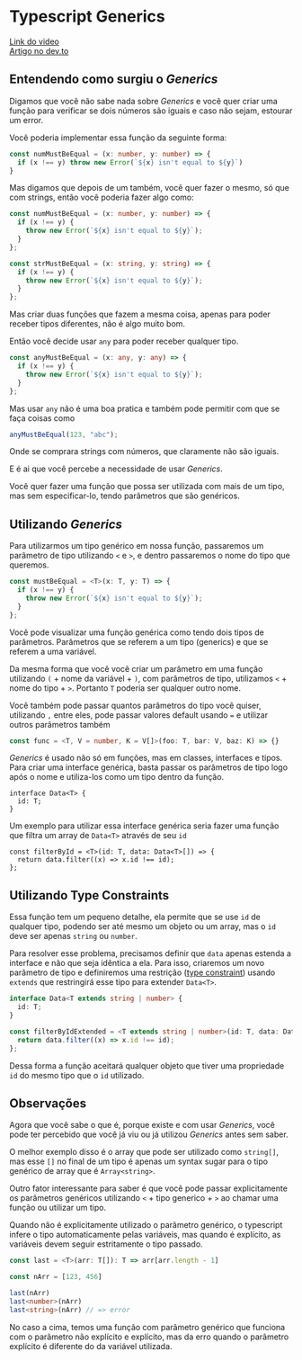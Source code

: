 # Typescript Generics

[Link do video](https://youtu.be/Gf9vS0yu7zc)  
[Artigo no dev.to](https://dev.to/magoacademico/typescript-generics-59h6)

## Entendendo como surgiu o *Generics*

Digamos que você não sabe nada sobre *Generics* e você quer criar uma função para verificar se dois números são iguais e caso não sejam, estourar um error. 

Você poderia implementar essa função da seguinte forma:

```ts
const numMustBeEqual = (x: number, y: number) => {
  if (x !== y) throw new Error(`${x} isn't equal to ${y}`)
}
```

Mas digamos que depois de um também, você quer fazer o mesmo, só que com strings, então você poderia fazer algo como:

```ts
const numMustBeEqual = (x: number, y: number) => {
  if (x !== y) {
    throw new Error(`${x} isn't equal to ${y}`);
  }
};

const strMustBeEqual = (x: string, y: string) => {
  if (x !== y) {
    throw new Error(`${x} isn't equal to ${y}`);
  }
};
```

Mas criar duas funções que fazem a mesma coisa, apenas para poder receber tipos diferentes, não é algo muito bom.

Então você decide usar `any` para poder receber qualquer tipo.

```ts
const anyMustBeEqual = (x: any, y: any) => {
  if (x !== y) {
    throw new Error(`${x} isn't equal to ${y}`);
  }
};
```

Mas usar `any` não é uma boa pratica e também pode permitir com que se faça coisas como

```ts
anyMustBeEqual(123, "abc");
```

Onde se comprara strings com números, que claramente não são iguais.

E é ai que você percebe a necessidade de usar *Generics*.

Você quer fazer uma função que possa ser utilizada com mais de um tipo, mas sem especificar-lo, tendo parâmetros que são genéricos.

## Utilizando *Generics*

Para utilizarmos um tipo genérico em nossa função, passaremos um parâmetro de tipo utilizando `<` e `>`, e dentro passaremos o nome do tipo que queremos. 

```ts
const mustBeEqual = <T>(x: T, y: T) => {
  if (x !== y) {
    throw new Error(`${x} isn't equal to ${y}`);
  }
};
```

Você pode visualizar uma função genérica como tendo dois tipos de parâmetros. Parâmetros que se referem a um tipo (generics) e que se referem a uma variável. 

Da mesma forma que você você criar um parâmetro em uma função utilizando `(` + nome da variável + `)`, com parâmetros de tipo, utilizamos `<` + nome do tipo + `>`. Portanto `T` poderia ser qualquer outro nome.

Você também pode passar quantos parâmetros do tipo você quiser, utilizando `,` entre eles, pode passar valores default usando `=` e utilizar outros parâmetros também

```ts
const func = <T, V = number, K = V[]>(foo: T, bar: V, baz: K) => {}
```

*Generics* é usado não só em funções, mas em classes, interfaces e tipos. Para criar uma interface genérica, basta passar os parâmetros de tipo logo após o nome e utiliza-los como um tipo dentro da função.

```tsx
interface Data<T> {
  id: T;
}
```

Um exemplo para utilizar essa interface genérica seria fazer uma função que filtra um array de `Data<T>` através de seu `id`

```tsx
const filterById = <T>(id: T, data: Data<T>[]) => {
  return data.filter((x) => x.id !== id);
};
```

## Utilizando Type Constraints

Essa função tem um pequeno detalhe, ela permite que se use `id` de qualquer tipo, podendo ser até mesmo um objeto ou um array, mas o `id` deve ser apenas `string` ou `number`.

Para resolver esse problema, precisamos definir que `data` apenas estenda a interface e não que seja idêntica a ela. Para isso, criaremos um novo parâmetro de tipo e definiremos uma restrição ([type constraint](https://www.typescriptlang.org/docs/handbook/2/generics.html#generic-constraints)) usando `extends` que restringirá esse tipo para extender `Data<T>`.

```ts
interface Data<T extends string | number> {
  id: T;
}

const filterByIdExtended = <T extends string | number>(id: T, data: Data<T>[]) => {
  return data.filter((x) => x.id !== id);
};
```

Dessa forma a função aceitará qualquer objeto que tiver uma propriedade `id` do mesmo tipo que o `id`  utilizado.

## Observações

Agora que você sabe o que é, porque existe e com usar *Generics*, você pode ter percebido que você já viu ou já utilizou *Generics* antes sem saber.

O melhor exemplo disso é o array que pode ser utilizado como `string[]`, mas esse `[]` no final de um tipo é apenas um syntax sugar para o tipo genérico de array que é `Array<string>`.

Outro fator interessante para saber é que você pode passar explicitamente os parâmetros genéricos utilizando `<` + tipo generico + `>` ao chamar uma função ou utilizar um tipo.  

Quando não é explicitamente utilizado o parâmetro genérico, o typescript infere o tipo automaticamente pelas variáveis, mas quando é explícito, as variáveis devem seguir estritamente o tipo passado.

```ts
const last = <T>(arr: T[]): T => arr[arr.length - 1]

const nArr = [123, 456]

last(nArr)
last<number>(nArr)
last<string>(nArr) // => error
```

No caso a cima, temos uma função com parâmetro genérico que funciona com o parâmetro não explícito e explícito, mas da erro quando o parâmetro explícito é diferente do da variável utilizada.